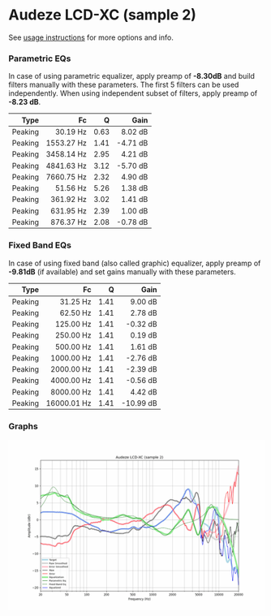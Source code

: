 # Audeze LCD-XC (sample 2)
See [usage instructions](https://github.com/jaakkopasanen/AutoEq#usage) for more options and info.

### Parametric EQs
In case of using parametric equalizer, apply preamp of **-8.30dB** and build filters manually
with these parameters. The first 5 filters can be used independently.
When using independent subset of filters, apply preamp of **-8.23 dB**.

| Type    | Fc         |    Q | Gain     |
|--------:|-----------:|-----:|---------:|
| Peaking | 30.19 Hz   | 0.63 | 8.02 dB  |
| Peaking | 1553.27 Hz | 1.41 | -4.71 dB |
| Peaking | 3458.14 Hz | 2.95 | 4.21 dB  |
| Peaking | 4841.63 Hz | 3.12 | -5.70 dB |
| Peaking | 7660.75 Hz | 2.32 | 4.90 dB  |
| Peaking | 51.56 Hz   | 5.26 | 1.38 dB  |
| Peaking | 361.92 Hz  | 3.02 | 1.41 dB  |
| Peaking | 631.95 Hz  | 2.39 | 1.00 dB  |
| Peaking | 876.37 Hz  | 2.08 | -0.78 dB |

### Fixed Band EQs
In case of using fixed band (also called graphic) equalizer, apply preamp of **-9.81dB**
(if available) and set gains manually with these parameters.

| Type    | Fc          |    Q | Gain      |
|--------:|------------:|-----:|----------:|
| Peaking | 31.25 Hz    | 1.41 | 9.00 dB   |
| Peaking | 62.50 Hz    | 1.41 | 2.78 dB   |
| Peaking | 125.00 Hz   | 1.41 | -0.32 dB  |
| Peaking | 250.00 Hz   | 1.41 | 0.19 dB   |
| Peaking | 500.00 Hz   | 1.41 | 1.61 dB   |
| Peaking | 1000.00 Hz  | 1.41 | -2.76 dB  |
| Peaking | 2000.00 Hz  | 1.41 | -2.39 dB  |
| Peaking | 4000.00 Hz  | 1.41 | -0.56 dB  |
| Peaking | 8000.00 Hz  | 1.41 | 4.42 dB   |
| Peaking | 16000.01 Hz | 1.41 | -10.99 dB |

### Graphs
![](./Audeze%20LCD-XC%20(sample%202).png)